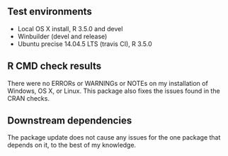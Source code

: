 ## Test environments
* Local OS X install, R 3.5.0 and devel
* Winbuilder (devel and release)
* Ubuntu precise 14.04.5 LTS (travis CI), R 3.5.0

## R CMD check results
There were no ERRORs or WARNINGs or NOTEs on my installation of Windows, OS X, or Linux. This package also fixes the issues found in the CRAN checks.

## Downstream dependencies
The package update does not cause any issues for the one package that depends on it, to the best of my knowledge. 


